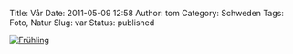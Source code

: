 Title: Vår
Date: 2011-05-09 12:58
Author: tom
Category: Schweden
Tags: Foto, Natur
Slug: var
Status: published

[![Frühling](/pic/ljusgronttrad_s.jpg "Frühling")](/pic/ljusgronttrad_l.jpg)

